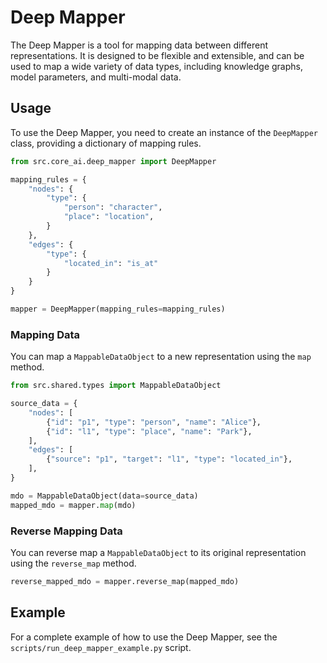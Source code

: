 # Deep Mapper

The Deep Mapper is a tool for mapping data between different representations. It
is designed to be flexible and extensible, and can be used to map a wide variety
of data types, including knowledge graphs, model parameters, and multi-modal
data.

## Usage

To use the Deep Mapper, you need to create an instance of the `DeepMapper`
class, providing a dictionary of mapping rules.

```python
from src.core_ai.deep_mapper import DeepMapper

mapping_rules = {
    "nodes": {
        "type": {
            "person": "character",
            "place": "location",
        }
    },
    "edges": {
        "type": {
            "located_in": "is_at"
        }
    }
}

mapper = DeepMapper(mapping_rules=mapping_rules)
```

### Mapping Data

You can map a `MappableDataObject` to a new representation using the `map`
method.

```python
from src.shared.types import MappableDataObject

source_data = {
    "nodes": [
        {"id": "p1", "type": "person", "name": "Alice"},
        {"id": "l1", "type": "place", "name": "Park"},
    ],
    "edges": [
        {"source": "p1", "target": "l1", "type": "located_in"},
    ],
}

mdo = MappableDataObject(data=source_data)
mapped_mdo = mapper.map(mdo)
```

### Reverse Mapping Data

You can reverse map a `MappableDataObject` to its original representation using
the `reverse_map` method.

```python
reverse_mapped_mdo = mapper.reverse_map(mapped_mdo)
```

## Example

For a complete example of how to use the Deep Mapper, see the
`scripts/run_deep_mapper_example.py` script.
